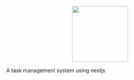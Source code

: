 <p align="center">
  <img src="https://docs.nestjs.com/assets/logo-small.svg" width="150px" height="150px"/>
</p>

A task management system using nestjs